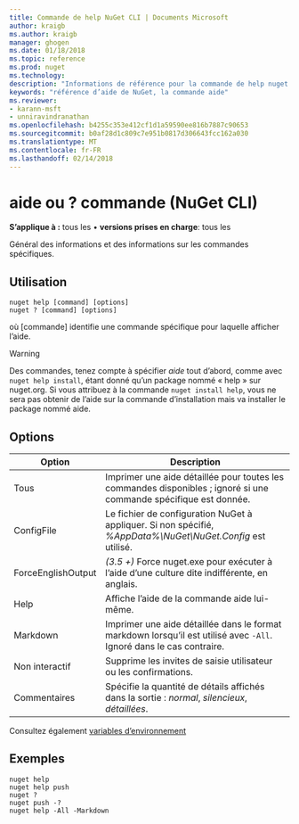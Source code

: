 ```yaml
---
title: Commande de help NuGet CLI | Documents Microsoft
author: kraigb
ms.author: kraigb
manager: ghogen
ms.date: 01/18/2018
ms.topic: reference
ms.prod: nuget
ms.technology: 
description: "Informations de référence pour la commande de help nuget.exe"
keywords: "référence d’aide de NuGet, la commande aide"
ms.reviewer:
- karann-msft
- unniravindranathan
ms.openlocfilehash: b4255c353e412cf1d1a59590ee816b7887c90653
ms.sourcegitcommit: b0af28d1c809c7e951b0817d306643fcc162a030
ms.translationtype: MT
ms.contentlocale: fr-FR
ms.lasthandoff: 02/14/2018
---
```

# <a name="help-or--command-nuget-cli"></a>aide ou ? commande (NuGet CLI)

**S’applique à :** tous les &bullet; **versions prises en charge**: tous les

Général des informations et des informations sur les commandes spécifiques.

## <a name="usage"></a>Utilisation

```cli
nuget help [command] [options]
nuget ? [command] [options]
```

où [commande] identifie une commande spécifique pour laquelle afficher l’aide.

> [!Warning]
> Des commandes, tenez compte à spécifier *aide* tout d’abord, comme avec `nuget help install`, étant donné qu’un package nommé « help » sur nuget.org. Si vous attribuez à la commande `nuget install help`, vous ne sera pas obtenir de l’aide sur la commande d’installation mais va installer le package nommé aide.

## <a name="options"></a>Options

| Option | Description |
| --- | --- |
| Tous | Imprimer une aide détaillée pour toutes les commandes disponibles ; ignoré si une commande spécifique est donnée. |
| ConfigFile | Le fichier de configuration NuGet à appliquer. Si non spécifié, *%AppData%\NuGet\NuGet.Config* est utilisé. |
| ForceEnglishOutput | *(3.5 +)*  Force nuget.exe pour exécuter à l’aide d’une culture dite indifférente, en anglais. |
| Help | Affiche l’aide de la commande aide lui-même. |
| Markdown | Imprimer une aide détaillée dans le format markdown lorsqu’il est utilisé avec `-All`. Ignoré dans le cas contraire. |
| Non interactif | Supprime les invites de saisie utilisateur ou les confirmations. |
| Commentaires | Spécifie la quantité de détails affichés dans la sortie : *normal*, *silencieux*, *détaillées*. |

Consultez également [variables d’environnement](cli-ref-environment-variables.md)

## <a name="examples"></a>Exemples

```cli
nuget help
nuget help push
nuget ?
nuget push -?
nuget help -All -Markdown
```
